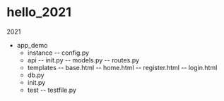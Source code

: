# hello_2021
2021

+ app_demo
  + instance
     -- config.py
  + api
     -- init.py
     -- models.py
     -- routes.py
  + templates
      -- base.html
      -- home.html
      -- register.html
      -- login.html
  + db.py
  + init.py
  + test
      -- testfile.py
